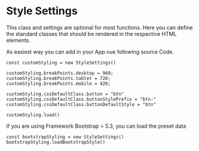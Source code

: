 # Style Settings

This class and settings are optional for most functions. Here you can define the standard classes that should be rendered in the respective HTML elements.

As easiest way you can add in your App.vue following source Code.

```
const customStyling = new StyleSettings()

customStyling.breakPoints.desktop = 960;
customStyling.breakPoints.tablet = 720;
customStyling.breakPoints.mobile = 420;

customStyling.cssDefaultClass.button = "btn"
customStyling.cssDefaultClass.buttonStylePrefix = "btn-"
customStyling.cssDefaultClass.buttonDefaultStyle = "btn"

customStyling.load()
```

If you are using Framework Bootstrap > 5.3, you can load the preset data

```
const bootstrapStyling = new StyleSettings()
bootstrapStyling.loadBootstrapStyle()
```
